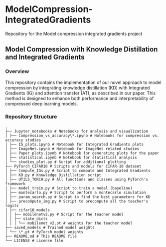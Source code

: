 # ModelCompression-IntegratedGradients

Repository for the Model compression integrated gradients project

## Model Compression with Knowledge Distillation and Integrated Gradients

### Overview

This repository contains the implementation of our novel approach to model compression by integrating knowledge distillation (KD) with Integrated Gradients (IG) and attention transfer (AT), as described in our paper. This method is designed to enhance both performance and interpretability of compressed deep learning models.

### Repository Structure

```
.
├── Jupyter_notebooks # Notebooks for analysis and visualization
│ ├── Compression_vs_accuracy\*.ipynb # Notebooks for compression vs. accuracy studies
│ ├── IG_plots.ipynb # Notebook for Integrated Gradients plots
│ ├── ImageNet.ipynb # Notebook for ImageNet related studies
│ ├── Paper_plots.ipynb # Notebook for generating plots for the paper
│ ├── statistical.ipynb # Notebook for statistical analysis
│ └── studies_plot.py # Script for additional plotting
├── PyTorch_CIFAR10 # Scripts and models for CIFAR-10 dataset
│ ├── Compute_IGs.py # Script to compute and Integrated Gradients
│ ├── KD.py # Knowledge Distillation script
│ ├── UTILS_TORCH.py # All functions and classes using PyTorch's framework
│ ├── model_train.py # Script to train a model (baseline)
│ ├── montecarlo.py # Script to perform a montecarlo simulation
│ ├── param_search.py # Script to find the best parameters for KD
│ ├── precompute_img.py # Script to precompute all the teacher's logits
│ ├── cifar10_models
│ │ ├── mobilenetv2.py # Script for the teacher model
│ │ ├── state_dicts
│ │ │ └── mobilenet_v2.pt # weights for the teacher model
├── saved_models # Trained model weights
│ └── \*.pt # PyTorch model weights
├── README.md # This README file
└── LICENSE # License file
```

